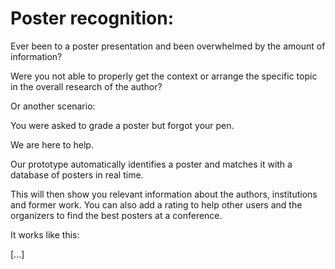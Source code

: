 # Poster recognition:

Ever been to a poster presentation and been overwhelmed by the amount of information? 

Were you not able to properly get the context or arrange the specific topic in the overall research of the author?

Or another scenario:

You were asked to grade a poster but forgot your pen.

We are here to help.

Our prototype automatically identifies a poster and matches it with a database of posters in real time.

This will then show you relevant information about the authors, institutions and former work. You can also add a rating to help other users and the organizers to find the best posters at a conference.

It works like this:

[...]
